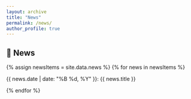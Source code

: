 ```yaml
---
layout: archive
title: "News"
permalink: /news/
author_profile: true
---
```

## &#x1F4E3; News

{% assign newsItems = site.data.news %}
{% for news in newsItems %}
<p>{{ news.date | date: "%B %d, %Y" }}: {{ news.title }}</p>
{% endfor %}

